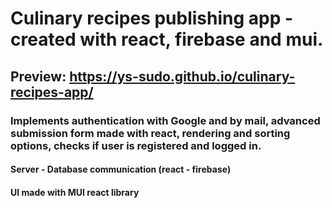 # Culinary recipes publishing app - created with react, firebase and mui.

## Preview: https://ys-sudo.github.io/culinary-recipes-app/

### Implements authentication with Google and by mail, advanced submission form made with react, rendering and sorting options, checks if user is registered and logged in. 

#### Server - Database communication (react - firebase)
#### UI made with MUI react library
